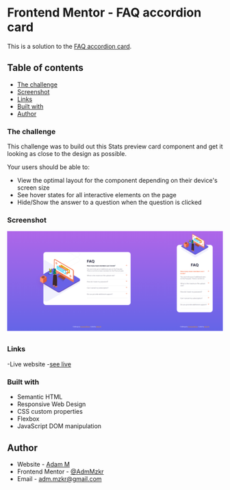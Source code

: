 # Frontend Mentor - FAQ accordion card

This is a solution to the [FAQ accordion card](https://www.frontendmentor.io/challenges/faq-accordion-card-XlyjD0Oam). 

## Table of contents

- [The challenge](#the-challenge)
- [Screenshot](#screenshot)
- [Links](#links)
- [Built with](#built-with)
- [Author](#author)

### The challenge

This challenge was to build out this Stats preview card component and get it looking as close to the design as possible. 

Your users should be able to:
- View the optimal layout for the component depending on their device's screen size
- See hover states for all interactive elements on the page
- Hide/Show the answer to a question when the question is clicked

### Screenshot
![](images/FAQ-view.png)

### Links 

-Live website -[see live](https://adammzkr.github.io/Front-End-Mentor/FAQ-component/index.html)


### Built with
- Semantic HTML
- Responsive Web Design
- CSS custom properties
- Flexbox
- JavaScript DOM manipulation
 
## Author

- Website - [Adam M](https://github.com/AdamMzkr)
- Frontend Mentor - [@AdmMzkr](https://www.frontendmentor.io/profile/AdamMzkr)
- Email - [adm.mzkr@gmail.com](adm.mzkr@gmail.com)

